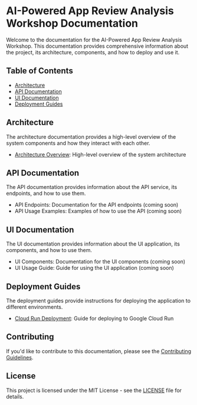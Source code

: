 # AI-Powered App Review Analysis Workshop Documentation

Welcome to the documentation for the AI-Powered App Review Analysis Workshop. This documentation provides comprehensive information about the project, its architecture, components, and how to deploy and use it.

## Table of Contents

- [Architecture](#architecture)
- [API Documentation](#api-documentation)
- [UI Documentation](#ui-documentation)
- [Deployment Guides](#deployment-guides)

## Architecture

The architecture documentation provides a high-level overview of the system components and how they interact with each other.

- [Architecture Overview](architecture/overview.md): High-level overview of the system architecture

## API Documentation

The API documentation provides information about the API service, its endpoints, and how to use them.

- API Endpoints: Documentation for the API endpoints (coming soon)
- API Usage Examples: Examples of how to use the API (coming soon)

## UI Documentation

The UI documentation provides information about the UI application, its components, and how to use them.

- UI Components: Documentation for the UI components (coming soon)
- UI Usage Guide: Guide for using the UI application (coming soon)

## Deployment Guides

The deployment guides provide instructions for deploying the application to different environments.

- [Cloud Run Deployment](deployment/cloud-run.md): Guide for deploying to Google Cloud Run

## Contributing

If you'd like to contribute to this documentation, please see the [Contributing Guidelines](../CONTRIBUTING.md).

## License

This project is licensed under the MIT License - see the [LICENSE](../LICENSE) file for details.
